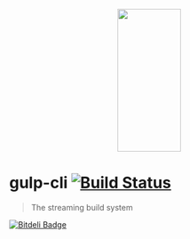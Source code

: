 <p align="center">
  <a href="http://gulpjs.com">
    <img height="257" width="114" src="https://raw.githubusercontent.com/gulpjs/artwork/master/gulp-2x.png">
  </a>
</p>

# gulp-cli [![Build Status](https://travis-ci.org/Tiger66639/gulp-cli.svg)](https://travis-ci.org/Tiger66639/gulp-cli)
> The streaming build system

[![Bitdeli Badge](https://d2weczhvl823v0.cloudfront.net/wearefractal/gulp/trend.png)](https://bitdeli.com/free "Bitdeli Badge")

[gittip-url]: https://www.gittip.com/WeAreFractal/
[gittip-image]: http://img.shields.io/gittip/WeAreFractal.svg

[downloads-image]: http://img.shields.io/npm/dm/gulp-cli.svg
[npm-url]: https://npmjs.org/package/gulp-cli
[npm-image]: http://img.shields.io/npm/v/gulp-cli.svg

[travis-url]: https://travis-ci.org/gulpjs/gulp-cli
[travis-image]: http://img.shields.io/travis/gulpjs/gulp-cli.svg

[coveralls-url]: https://coveralls.io/r/gulpjs/gulp-cli
[coveralls-image]: http://img.shields.io/coveralls/gulpjs/gulp-cli/master.svg
